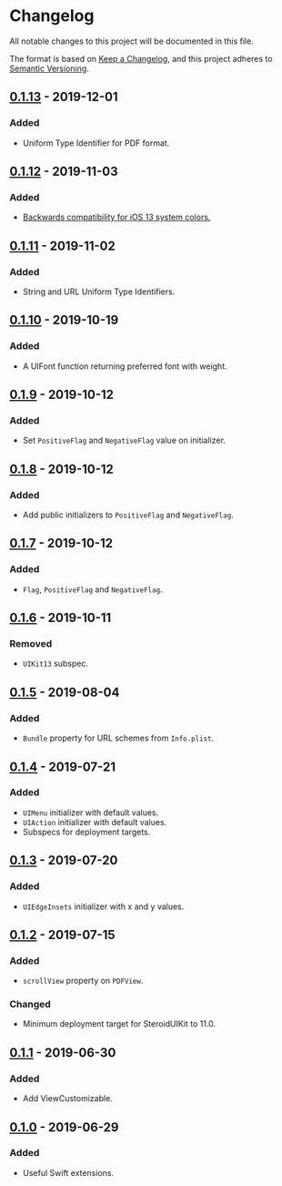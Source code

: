 # Changelog
All notable changes to this project will be documented in this file.

The format is based on [Keep a Changelog](https://keepachangelog.com/en/1.0.0/),
and this project adheres to [Semantic Versioning](https://semver.org/spec/v2.0.0.html).

## [0.1.13] - 2019-12-01
### Added
- Uniform Type Identifier for PDF format.

## [0.1.12] - 2019-11-03
### Added
- [Backwards compatibility for iOS 13 system colors.](https://noahgilmore.com/blog/dark-mode-uicolor-compatibility)

## [0.1.11] - 2019-11-02
### Added
- String and URL Uniform Type Identifiers.

## [0.1.10] - 2019-10-19
### Added
- A UIFont function returning preferred font with weight.

## [0.1.9] - 2019-10-12
### Added
- Set `PositiveFlag` and `NegativeFlag` value on initializer.

## [0.1.8] - 2019-10-12
### Added
- Add public initializers to `PositiveFlag` and `NegativeFlag`.

## [0.1.7] - 2019-10-12
### Added
- `Flag`, `PositiveFlag` and `NegativeFlag`.

## [0.1.6] - 2019-10-11
### Removed
- `UIKit13` subspec.

## [0.1.5] - 2019-08-04
### Added
- `Bundle` property for URL schemes from `Info.plist`.

## [0.1.4] - 2019-07-21
### Added
- `UIMenu` initializer with default values.
- `UIAction` initializer with default values.
- Subspecs for deployment targets.

## [0.1.3] - 2019-07-20
### Added
- `UIEdgeInsets` initializer with x and y values.

## [0.1.2] - 2019-07-15
### Added
- `scrollView` property on `PDFView`.

### Changed
- Minimum deployment target for SteroidUIKit to 11.0.

## [0.1.1] - 2019-06-30
### Added
- Add ViewCustomizable.

## [0.1.0] - 2019-06-29
### Added
- Useful Swift extensions.

[0.1.13]: https://github.com/jasonnam/Steroid/compare/0.1.12...0.1.13
[0.1.12]: https://github.com/jasonnam/Steroid/compare/0.1.11...0.1.12
[0.1.11]: https://github.com/jasonnam/Steroid/compare/0.1.10...0.1.11
[0.1.10]: https://github.com/jasonnam/Steroid/compare/0.1.9...0.1.10
[0.1.9]: https://github.com/jasonnam/Steroid/compare/0.1.8...0.1.9
[0.1.8]: https://github.com/jasonnam/Steroid/compare/0.1.7...0.1.8
[0.1.7]: https://github.com/jasonnam/Steroid/compare/0.1.6...0.1.7
[0.1.6]: https://github.com/jasonnam/Steroid/compare/0.1.5...0.1.6
[0.1.5]: https://github.com/jasonnam/Steroid/compare/0.1.4...0.1.5
[0.1.4]: https://github.com/jasonnam/Steroid/compare/0.1.3...0.1.4
[0.1.3]: https://github.com/jasonnam/Steroid/compare/0.1.2...0.1.3
[0.1.2]: https://github.com/jasonnam/Steroid/compare/0.1.1...0.1.2
[0.1.1]: https://github.com/jasonnam/Steroid/compare/0.1.0...0.1.1
[0.1.0]: https://github.com/jasonnam/Steroid/releases/tag/0.1.0
